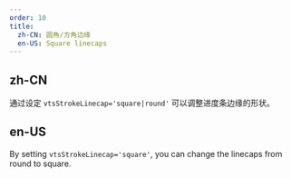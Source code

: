 ```yaml
---
order: 10
title:
  zh-CN: 圆角/方角边缘
  en-US: Square linecaps
---
```


## zh-CN

通过设定 `vtsStrokeLinecap='square|round'` 可以调整进度条边缘的形状。

## en-US

By setting `vtsStrokeLinecap='square'`, you can change the linecaps from round to square.
